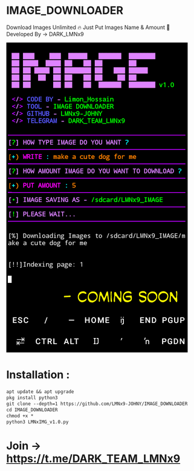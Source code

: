 # IMAGE_DOWNLOADER
Download Images Unlimited 🔥 Just Put Images Name &amp; Amount 💎 Developed By -> DARK_LMNx9

![](https://github.com/LMNx9-JOHNY/IMAGE_DOWNLOADER/blob/main/Screenshot_2024-05-03-17-00-48-picsay.png)

# Installation :
    apt update && apt upgrade
    pkg install python3
    git clone --depth=1 https://github.com/LMNx9-JOHNY/IMAGE_DOWNLOADER
    cd IMAGE_DOWNLOADER
    chmod +x *
    python3 LMNxIMG_v1.0.py


# Join -> https://t.me/DARK_TEAM_LMNx9
